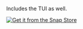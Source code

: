 Includes the TUI as well.

[![Get it from the Snap Store](https://snapcraft.io/en/dark/install.svg)](https://snapcraft.io/lagrange-tsugu)
